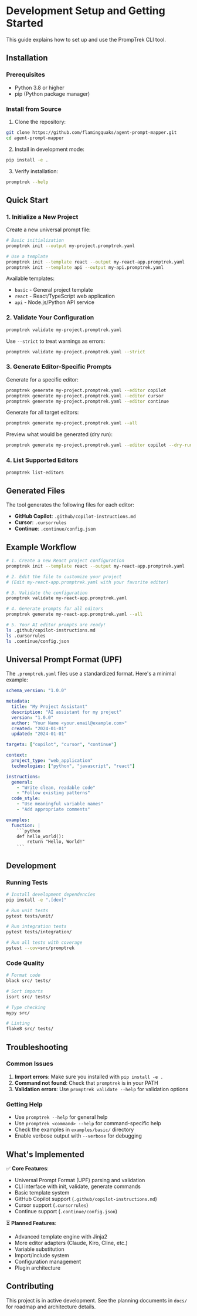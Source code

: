 # Development Setup and Getting Started

This guide explains how to set up and use the PrompTrek CLI tool.

## Installation

### Prerequisites

- Python 3.8 or higher
- pip (Python package manager)

### Install from Source

1. Clone the repository:
```bash
git clone https://github.com/flamingquaks/agent-prompt-mapper.git
cd agent-prompt-mapper
```

2. Install in development mode:
```bash
pip install -e .
```

3. Verify installation:
```bash
promptrek --help
```

## Quick Start

### 1. Initialize a New Project

Create a new universal prompt file:

```bash
# Basic initialization
promptrek init --output my-project.promptrek.yaml

# Use a template
promptrek init --template react --output my-react-app.promptrek.yaml
promptrek init --template api --output my-api.promptrek.yaml
```

Available templates:
- `basic` - General project template
- `react` - React/TypeScript web application
- `api` - Node.js/Python API service

### 2. Validate Your Configuration

```bash
promptrek validate my-project.promptrek.yaml
```

Use `--strict` to treat warnings as errors:
```bash
promptrek validate my-project.promptrek.yaml --strict
```

### 3. Generate Editor-Specific Prompts

Generate for a specific editor:
```bash
promptrek generate my-project.promptrek.yaml --editor copilot
promptrek generate my-project.promptrek.yaml --editor cursor
promptrek generate my-project.promptrek.yaml --editor continue
```

Generate for all target editors:
```bash
promptrek generate my-project.promptrek.yaml --all
```

Preview what would be generated (dry run):
```bash
promptrek generate my-project.promptrek.yaml --editor copilot --dry-run
```

### 4. List Supported Editors

```bash
promptrek list-editors
```

## Generated Files

The tool generates the following files for each editor:

- **GitHub Copilot**: `.github/copilot-instructions.md`
- **Cursor**: `.cursorrules`
- **Continue**: `.continue/config.json`

## Example Workflow

```bash
# 1. Create a new React project configuration
promptrek init --template react --output my-react-app.promptrek.yaml

# 2. Edit the file to customize your project
# (Edit my-react-app.promptrek.yaml with your favorite editor)

# 3. Validate the configuration
promptrek validate my-react-app.promptrek.yaml

# 4. Generate prompts for all editors
promptrek generate my-react-app.promptrek.yaml --all

# 5. Your AI editor prompts are ready!
ls .github/copilot-instructions.md
ls .cursorrules
ls .continue/config.json
```

## Universal Prompt Format (UPF)

The `.promptrek.yaml` files use a standardized format. Here's a minimal example:

```yaml
schema_version: "1.0.0"

metadata:
  title: "My Project Assistant"
  description: "AI assistant for my project"
  version: "1.0.0"
  author: "Your Name <your.email@example.com>"
  created: "2024-01-01"
  updated: "2024-01-01"

targets: ["copilot", "cursor", "continue"]

context:
  project_type: "web_application"
  technologies: ["python", "javascript", "react"]

instructions:
  general:
    - "Write clean, readable code"
    - "Follow existing patterns"
  code_style:
    - "Use meaningful variable names"
    - "Add appropriate comments"

examples:
  function: |
    ```python
    def hello_world():
        return "Hello, World!"
    ```
```

## Development

### Running Tests

```bash
# Install development dependencies
pip install -e ".[dev]"

# Run unit tests
pytest tests/unit/

# Run integration tests  
pytest tests/integration/

# Run all tests with coverage
pytest --cov=src/promptrek
```

### Code Quality

```bash
# Format code
black src/ tests/

# Sort imports
isort src/ tests/

# Type checking
mypy src/

# Linting
flake8 src/ tests/
```

## Troubleshooting

### Common Issues

1. **Import errors**: Make sure you installed with `pip install -e .`
2. **Command not found**: Check that `promptrek` is in your PATH
3. **Validation errors**: Use `promptrek validate --help` for validation options

### Getting Help

- Use `promptrek --help` for general help
- Use `promptrek <command> --help` for command-specific help
- Check the examples in `examples/basic/` directory
- Enable verbose output with `--verbose` for debugging

## What's Implemented

✅ **Core Features**:
- Universal Prompt Format (UPF) parsing and validation
- CLI interface with init, validate, generate commands
- Basic template system
- GitHub Copilot support (`.github/copilot-instructions.md`)
- Cursor support (`.cursorrules`)
- Continue support (`.continue/config.json`)

⏳ **Planned Features**:
- Advanced template engine with Jinja2
- More editor adapters (Claude, Kiro, Cline, etc.)
- Variable substitution
- Import/include system
- Configuration management
- Plugin architecture

## Contributing

This project is in active development. See the planning documents in `docs/` for roadmap and architecture details.